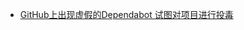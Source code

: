 - [GitHub上出现虚假的Dependabot 试图对项目进行投毒](https://www.landiannews.com/archives/100420.html?utm_sources=ourl.co&utm_medium=social&utm_campaign=none)